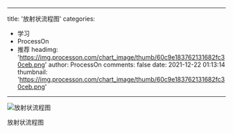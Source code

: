 
---
title: '放射状流程图'
categories: 
 - 学习
 - ProcessOn
 - 推荐
headimg: 'https://img.processon.com/chart_image/thumb/60c9e183762131682fc30ceb.png'
author: ProcessOn
comments: false
date: 2021-12-22 01:13:14
thumbnail: 'https://img.processon.com/chart_image/thumb/60c9e183762131682fc30ceb.png'
---

<div>   
<img class="thumb" alt="放射状流程图" src="https://img.processon.com/chart_image/thumb/60c9e183762131682fc30ceb.png" referrerpolicy="no-referrer">
<p>放射状流程图</p>  
</div>
            
